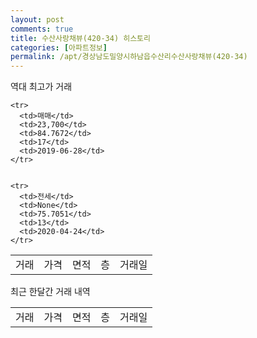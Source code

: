 ```yaml
---
layout: post
comments: true
title: 수산사랑채뷰(420-34) 히스토리
categories: [아파트정보]
permalink: /apt/경상남도밀양시하남읍수산리수산사랑채뷰(420-34)
---
```


역대 최고가 거래
<table class="sortable">
    <tr>
      <td>거래</td>
      <td>가격</td>
      <td>면적</td>
      <td>층</td>
      <td>거래일</td>
    </tr>
    
    <tr>
      <td>매매</td>
      <td>23,700</td>
      <td>84.7672</td>
      <td>17</td>
      <td>2019-06-28</td>
    </tr>
        
    
    <tr>
      <td>전세</td>
      <td>None</td>
      <td>75.7051</td>
      <td>13</td>
      <td>2020-04-24</td>
    </tr>
        
    
</table>

최근 한달간 거래 내역

<font size='small'>
<table class="sortable">
    <tr>
      <td>거래</td>
      <td>가격</td>
      <td>면적</td>
      <td>층</td>
      <td>거래일</td>
    </tr>

</table>
</font>

